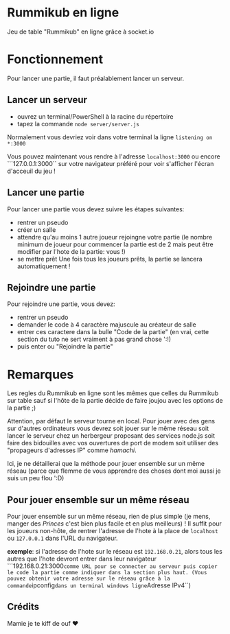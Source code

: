 # Rummikub en ligne
Jeu de table "Rummikub" en ligne grâce à socket.io

# Fonctionnement

Pour lancer une partie, il faut préalablement lancer un serveur.

## Lancer un serveur

- ouvrez un terminal/PowerShell à la racine du répertoire
- tapez la commande ``node server/server.js``

Normalement vous devriez voir dans votre terminal la ligne 
``listening on *:3000``

Vous pouvez maintenant vous rendre à l'adresse ``localhost:3000`` ou encore ```127.0.0.1:3000`` sur votre navigateur préféré pour voir s'afficher l'écran d'acceuil du jeu !

## Lancer une partie

Pour lancer une partie vous devez suivre les étapes suivantes:
- rentrer un pseudo
- créer un salle
- attendre qu'au moins 1 autre joueur rejoingne votre partie (le nombre minimum de joueur pour commencer la partie est de 2 mais peut être modifier par l'hote de la partie: vous !)
- se mettre prêt
Une fois tous les joueurs prêts, la partie se lancera automatiquement !

## Rejoindre une partie

Pour rejoindre une partie, vous devez:
- rentrer un pseudo
- demander le code à 4 caractère majuscule au créateur de salle
- entrer ces caractere dans la bulle "Code de la partie" (en vrai, cette section du tuto ne sert vraiment à pas grand chose ':!)
- puis enter ou "Rejoindre la partie"

# Remarques

Les regles du Rummikub en ligne sont les mêmes que celles du Rummikub sur table sauf si l'hôte de la partie décide de faire joujou avec les options de la partie ;)

Attention, par défaut le serveur tourne en local. Pour jouer avec des gens sur d'autres ordinateurs vous devrez soit jouer sur le même réseau soit lancer le serveur chez un herbergeur proposant des services node.js soit faire des bidouilles avec vos ouvertures de port de modem soit utiliser des "propageurs d'adresses IP" comme _hamachi_.

Ici, je ne détaillerai que la méthode pour jouer ensemble sur un même réseau (parce que flemme de vous apprendre des choses dont moi aussi je suis un peu flou ':D)

## Pour jouer ensemble sur un même réseau

Pour jouer ensemble sur un même réseau, rien de plus simple (je mens, manger des _Princes_ c'est bien plus facile et en plus meilleurs) ! Il suffit pour les joueurs non-hôte, de rentrer l'adresse de l'hote à la place de ``localhost`` ou ``127.0.0.1`` dans l'URL du navigateur.

__exemple__: si l'adresse de l'hote sur le réseau est ``192.168.0.21``, alors tous les autres que l'hote devront entrer dans leur navigateur ```192.168.0.21:3000`` comme URL pour se connecter au serveur puis copier le code la partie comme indiquer dans la section plus haut. (Vous pouvez obtenir votre adresse sur le réseau grâce à la commande ``ipconfig`` dans un terminal windows ligne ``Adresse IPv4``)

## Crédits

Mamie je te kiff de ouf ❤️
